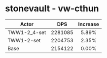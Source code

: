 # stonevault - vw-cthun
| Actor | DPS | Increase |
|---|:---:|:---:|
|TWW1-2_4-set|2281085|5.89%|
|TWW1-2-set|2204753|2.35%|
|Base|2154122|0.00%|
